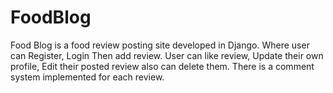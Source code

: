 # FoodBlog
Food Blog is a food review posting site developed in Django. Where user can Register, Login Then add review. User can like review, Update their own profile, Edit their posted review also can delete them. There is a comment system implemented for each review.
